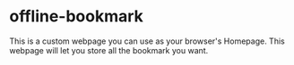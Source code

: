 # offline-bookmark
This is a custom webpage you can use as your browser's Homepage. This webpage will let you store all the bookmark you want.
